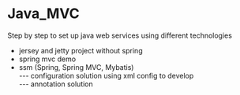 # Java_MVC

Step by step to set up java web services using different technologies  
 
- jersey and jetty project without spring  
- spring mvc demo  
- ssm (Spring, Spring MVC, Mybatis)  
--- configuration solution using xml config to develop   
--- annotation solution   
